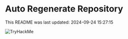 # Auto Regenerate Repository

This README was last updated: 2024-09-24 15:27:15

 ![TryHackMe](https://tryhackme.com/badge/533634)